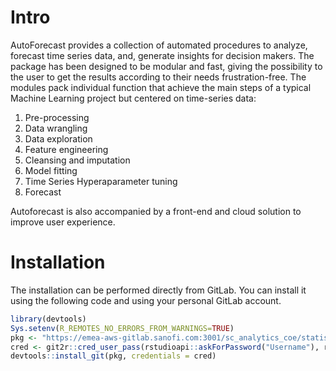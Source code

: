 # Intro

AutoForecast provides a collection of automated procedures to analyze, forecast time series data, and, generate insights for decision makers. The package has been designed to be modular and fast, giving the possibility to the user to get the results according to their needs frustration-free. The modules pack individual function that achieve the main steps of a typical Machine Learning project but centered on time-series data:

1. Pre-processing
2. Data wrangling
3. Data exploration
4. Feature engineering
5. Cleansing and imputation
6. Model fitting
7. Time Series Hyperaparameter tuning
8. Forecast

Autoforecast is also accompanied by a front-end and cloud solution to improve user experience.

# Installation

The installation can be performed directly from GitLab. 
You can install it using the following code and using your personal GitLab account. 

```r
library(devtools)
Sys.setenv(R_REMOTES_NO_ERRORS_FROM_WARNINGS=TRUE)
pkg <- "https://emea-aws-gitlab.sanofi.com:3001/sc_analytics_coe/statistical-forecasting/packages/autoforecast.git"
cred <- git2r::cred_user_pass(rstudioapi::askForPassword("Username"), rstudioapi::askForPassword("Password"))
devtools::install_git(pkg, credentials = cred)
```
